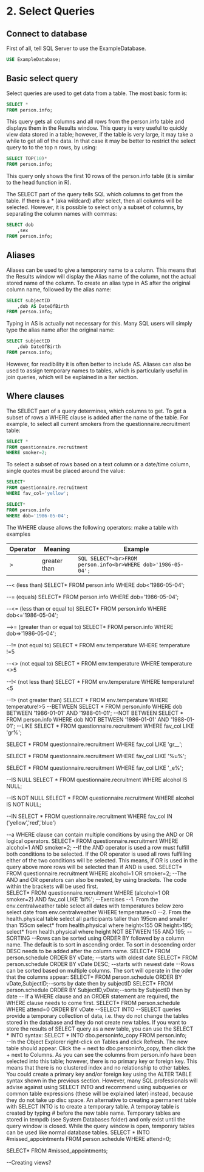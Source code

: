 # 2. Select Queries
## Connect to database
First of all, tell SQL Server to use the ExampleDatabase.
```SQL
USE ExampleDatabase;
```
## Basic select query
Select queries are used to get data from a table. The most basic form is:
```SQL
SELECT *
FROM person.info;
```
This query gets all columns and all rows from the person.info table and displays them in the Results window. This query is very useful to quickly view data stored in a table; however, if the table is very large, it may take a while to get all of the data. In that case it may be better to restrict the select query to to the top n rows, by using:
```SQL
SELECT TOP(10)*
FROM person.info;
```
This query only shows the first 10 rows of the person.info table (it is similar to the head function in R). 

The SELECT part of the query tells SQL which columns to get from the table. If there is a * (aka wildcard) after select, then all columns will be selected. However, it is possible to select only a subset of columns, by separating the column names with commas:
```SQL
SELECT dob
	,sex
FROM person.info;
```
## Aliases 
Aliases can be used to give a temporary name to a column. This means that the Results window will display the Alias name of the column, not the actual stored name of the column. To create an alias type in AS after the original column name, followed by the alias name:
```SQL
SELECT subjectID
	,dob AS DateOfBirth
FROM person.info;		
```
Typing in AS is actually not necessary for this. Many SQL users will simply type the alias name after the original name:
```SQL
SELECT subjectID
	,dob DateOfBirth
FROM person.info;
```
However, for readibility it is often better to include AS. Aliases can also be used to assign temporary names to tables, which is particularly useful in join queries, which will be explained in a lter section.
## Where clauses
The SELECT part of a query determines, which columns to get. To get a subset of rows a WHERE clause is added after the name of the table. For example, to select all current smokers from the questionnaire.recruitment table:
```SQL
SELECT *
FROM questionnaire.recruitment
WHERE smoker=2;
```
To select a subset of rows based on a text column or a date/time column, single quotes must be placed around the value:
```SQL
SELECT*
FROM questionnaire.recruitment
WHERE fav_col='yellow';

SELECT*
FROM person.info
WHERE dob='1986-05-04';
```
The WHERE clause allows the following operators: make a table with examples

|Operator|Meaning|Example|
|---|---|---|
|>|greater than|```SQL SELECT*<br>FROM person.info<br>WHERE dob>'1986-05-04';```|
--< (less than)
SELECT*
FROM person.info
WHERE dob<'1986-05-04';

--= (equals)
SELECT*
FROM person.info
WHERE dob='1986-05-04';

--<= (less than or equal to)
SELECT*
FROM person.info
WHERE dob<='1986-05-04';

-->= (greater than or equal to)
SELECT*
FROM person.info
WHERE dob=>'1986-05-04';

--!= (not equal to)
SELECT *
FROM env.temperature
WHERE temperature !=5

--<> (not equal to)
SELECT *
FROM env.temperature
WHERE temperature <>5

--!< (not less than)
SELECT *
FROM env.temperature
WHERE temperature!<5

--!> (not greater than) 
SELECT *
FROM env.temperature
WHERE temperature!>5
--BETWEEN
SELECT *
FROM person.info
WHERE dob BETWEEN '1986-01-01' AND '1988-01-01';
--NOT BETWEEN
SELECT *
FROM person.info
WHERE dob NOT BETWEEN '1986-01-01' AND '1988-01-01';
--LIKE
SELECT *
FROM questionnaire.recruitment
WHERE fav_col LIKE 'gr%';

SELECT *
FROM questionnaire.recruitment
WHERE fav_col LIKE 'gr__';

SELECT *
FROM questionnaire.recruitment
WHERE fav_col LIKE '%u%';

SELECT *
FROM questionnaire.recruitment
WHERE fav_col LIKE '_e%';

--IS NULL
SELECT *
FROM questionnaire.recruitment
WHERE alcohol IS NULL;

--IS NOT NULL
SELECT *
FROM questionnaire.recruitment
WHERE alcohol IS NOT NULL;

--IN
SELECT *
FROM questionnaire.recruitment
WHERE fav_col IN ('yellow','red','blue')

--a WHERE clause can contain multiple conditions by using the AND or OR logical operators.
SELECT*
FROM questionnaire.recruitment
WHERE alcohol=1 AND smoker=2;
--If the AND operator is used a row must fulfill both conditions to be selected. If the OR operator is used all rows fulfilling either of the two conditions will be selected. This means, if OR is used in the query above more rows will be selected than if AND is used. 
SELECT*
FROM questionnaire.recruitment
WHERE alcohol=1 OR smoker=2;
--The AND and OR operators can also be nested, by using brackets. The code within the brackets will be used first.  
SELECT*
FROM questionnaire.recruitment
WHERE (alcohol=1 OR smoker=2) AND fav_col LIKE 'bl%';
--Exercises
--1. From the env.centralweather table select all dates with temperatures below zero
select date
from env.centralweather
WHERE temperature<0
--2. From the health.physical table select all participants taller than 195cm and smaller than 155cm
select*
from health.physical
where height<155 OR height>195;
select*
from health.physical
where height NOT BETWEEN 155 AND 195;
--SORTING
--Rows can be sorted using ORDER BY followed by a column name. The default is to sort in ascending order. To sort in descending order DESC needs to be added after the column name.
SELECT*
FROM person.schedule
ORDER BY vDate; --starts with oldest date
SELECT*
FROM person.schedule
ORDER BY vDate DESC; --starts with newest date
--Rows can be sorted based on multiple columns. The sort will operate in the oder that the columns appear:
SELECT*
FROM person.schedule
ORDER BY vDate,SubjectID;--sorts by date then by subjectID
SELECT*
FROM person.schedule
ORDER BY SubjectID,vDate;--sorts by SubjectID then by date
-- If a WHERE clause and an ORDER statement are required, the WHERE clause needs to come first.
SELECT*
FROM person.schedule 
WHERE attend=0
ORDER BY vDate
--SELECT INTO
--SELECT queries provide a temporary collection of data, i.e. they do not change the tables stored in the database and they do not create new tables. If you want to store the results of SELECT query as a new table, you can use the SELECT * INTO syntax:
SELECT *
INTO dbo.personinfo_copy
FROM person.info;  
--In the Object Explorer right-click on Tables and click Refresh. The new table should appear. Click the + next to dbo.personinfo_copy, then click the + next to Columns. As you can see the columns from person.info have been selected into this table; however, there is no primary key or foreign key. This means that there is no clustered index and no relationship to other tables. You could create a primary key and/or foreign key using the ALTER TABLE syntax shown in the previous section. However, many SQL professionals will advise against using SELECT INTO and recommend using subqueries or common table expressions (these will be explained later) instead, because they do not take up disc space. An alternative to creating a permanent table with SELECT INTO is to create a temporary table. A temporay table is created by typing # before the new table name. Temporary tables are stored in tempdb (see System Databases folder) and only exist until the query window is closed. While the query window is open, temporary tables can be used like normal database tables. 
SELECT *
INTO #missed_appointments
FROM person.schedule
WHERE attend=0;  

SELECT*
FROM #missed_appointments;  


--Creating views?
